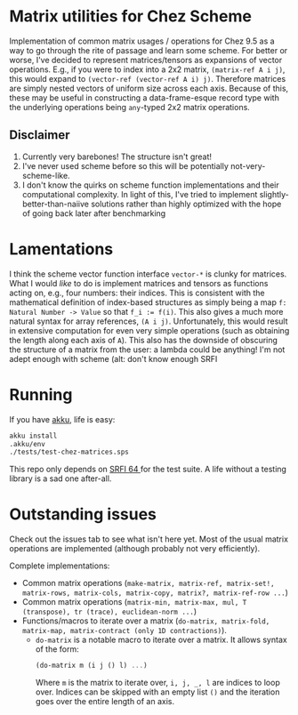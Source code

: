 # Matrix utilities for Chez Scheme

Implementation of common matrix usages / operations for Chez 9.5 as a
way to go through the rite of passage and learn some scheme. For
better or worse, I've decided to represent matrices/tensors as
expansions of vector operations. E.g., if you were to index into a 2x2
matrix, `(matrix-ref A i j)`, this would expand to `(vector-ref
(vector-ref A i) j)`. Therefore matrices are simply nested vectors of
uniform size across each axis. Because of this, these may be useful in
constructing a data-frame-esque record type with the underlying
operations being `any`-typed 2x2 matrix operations.

## Disclaimer
1. Currently very barebones! The structure isn't great!
2. I've never used scheme before so this will be potentially
not-very-scheme-like.
3. I don't know the quirks on scheme function implementations and
their computational complexity. In light of this, I've tried to 
implement slightly-better-than-naiive solutions rather than highly
optimized with the hope of going back later after benchmarking

# Lamentations
I think the scheme vector function interface `vector-*` is clunky for
matrices. What I would *like* to do is implement matrices and tensors as
functions acting on, e.g., four numbers: their indices. This is consistent with
the mathematical definition of index-based structures as simply being a map `f:
Natural Number -> Value` so that `f_i := f(i)`. This also gives a much
more natural syntax for array references, `(A i j)`. Unfortunately, this would
result in extensive computation for even very simple operations (such as
obtaining the length along each axis of `A`). This also has the downside of
obscuring the structure of a matrix from the user: a lambda could be anything!
I'm not adept enough with scheme (alt: don't know enough SRFI 

# Running
If you have [akku](https://akkuscm.org/), life is easy:

```bash
akku install
.akku/env
./tests/test-chez-matrices.sps
```

This repo only depends on [ SRFI 64
](https://srfi.schemers.org/srfi-64/srfi-64.html) for the test suite. A life
without a testing library is a sad one after-all.

# Outstanding issues
Check out the issues tab to see what isn't here yet. Most of the usual matrix
operations are implemented (although probably not very efficiently).

Complete implementations:
- Common matrix operations (`make-matrix, matrix-ref, matrix-set!, matrix-rows,
  matrix-cols, matrix-copy, matrix?, matrix-ref-row ...`)
- Common matrix operations (`matrix-min, matrix-max, mul, T
  (transpose), tr (trace), euclidean-norm ...`)
- Functions/macros to iterate over a matrix (`do-matrix, matrix-fold, matrix-map,
  matrix-contract (only 1D contractions)`).
  - `do-matrix` is a notable macro to iterate over a matrix. It allows syntax of
    the form:
    ```scheme
    (do-matrix m (i j () l) ...)
    ```
    Where `m` is the matrix to iterate over, `i, j, _, l` are indices to loop
    over. Indices can be skipped with an empty list `()` and the iteration goes
    over the entire length of an axis. 

